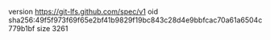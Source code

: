 version https://git-lfs.github.com/spec/v1
oid sha256:49f5f973f69f65e2bf41b9829f19bc843c28d4e9bbfcac70a61a6504c779b1bf
size 3261
